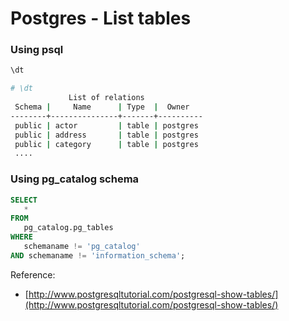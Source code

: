 # Postgres - List tables

### Using psql

```bash
\dt
```

```bash
# \dt
             List of relations
 Schema |     Name      | Type  |  Owner
--------+---------------+-------+----------
 public | actor         | table | postgres
 public | address       | table | postgres
 public | category      | table | postgres
 ....
```

### Using pg_catalog schema

```sql
SELECT
   *
FROM
   pg_catalog.pg_tables
WHERE
   schemaname != 'pg_catalog'
AND schemaname != 'information_schema';
```

Reference:

* [http://www.postgresqltutorial.com/postgresql-show-tables/](http://www.postgresqltutorial.com/postgresql-show-tables/)

